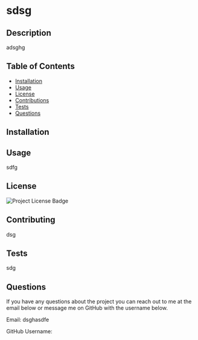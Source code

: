 
  # sdsg

  ## Description

  adsghg

  ## Table of Contents

  * [Installation](#Installation)
  * [Usage](#Usage)
  * [License](#license)
  * [Contributions](#Contributing)
  * [Tests](#Tests)
  * [Questions](#Questions)

  ## Installation

  

  ## Usage

  sdfg

  
  ## License

  ![Project License Badge](https://img.shields.io/badge/license-MIT-brightgreen)
  

  ## Contributing

  dsg

  ## Tests

  sdg
  
  ## Questions

  If you have any questions about the project you can reach out to me at the email below or message me on GitHub with the username below. 

  Email: dsghasdfe 
  
  GitHub Username: 

  